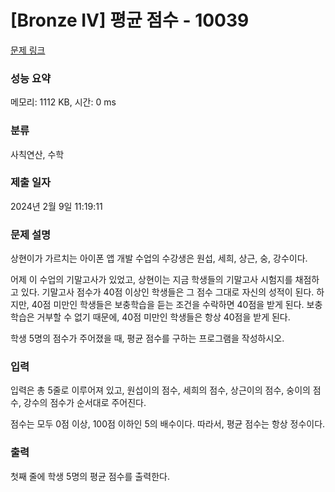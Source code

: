 # [Bronze IV] 평균 점수 - 10039 

[문제 링크](https://www.acmicpc.net/problem/10039) 

### 성능 요약

메모리: 1112 KB, 시간: 0 ms

### 분류

사칙연산, 수학

### 제출 일자

2024년 2월 9일 11:19:11

### 문제 설명

<p>상현이가 가르치는 아이폰 앱 개발 수업의 수강생은 원섭, 세희, 상근, 숭, 강수이다.</p>

<p>어제 이 수업의 기말고사가 있었고, 상현이는 지금 학생들의 기말고사 시험지를 채점하고 있다. 기말고사 점수가 40점 이상인 학생들은 그 점수 그대로 자신의 성적이 된다. 하지만, 40점 미만인 학생들은 보충학습을 듣는 조건을 수락하면 40점을 받게 된다. 보충학습은 거부할 수 없기 때문에, 40점 미만인 학생들은 항상 40점을 받게 된다.</p>

<p>학생 5명의 점수가 주어졌을 때, 평균 점수를 구하는 프로그램을 작성하시오.</p>

### 입력 

 <p>입력은 총 5줄로 이루어져 있고, 원섭이의 점수, 세희의 점수, 상근이의 점수, 숭이의 점수, 강수의 점수가 순서대로 주어진다.</p>

<p>점수는 모두 0점 이상, 100점 이하인 5의 배수이다. 따라서, 평균 점수는 항상 정수이다. </p>

### 출력 

 <p>첫째 줄에 학생 5명의 평균 점수를 출력한다.</p>


